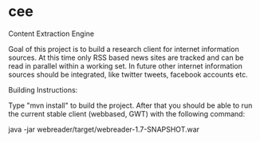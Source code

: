 cee
===

Content Extraction Engine

Goal of this project is to build a research client for internet information sources.
At this time only RSS based news sites are tracked and can be read in parallel within
a working set. In future other internet information sources should be integrated, like
twitter tweets, facebook accounts etc.

Building Instructions:

Type "mvn install" to build the project. After that you should be able to run the
current stable client (webbased, GWT) with the following command:

java -jar webreader/target/webreader-1.7-SNAPSHOT.war
